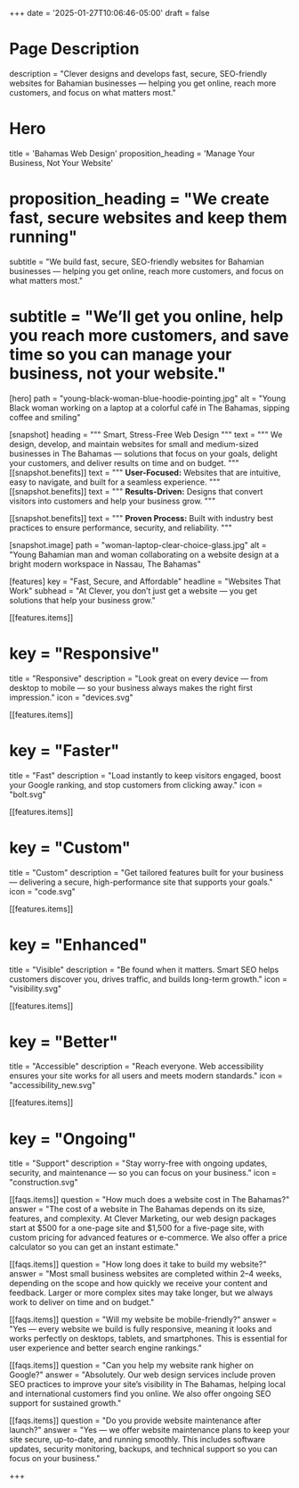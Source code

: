 +++
date = '2025-01-27T10:06:46-05:00'
draft = false

# Page Description
description = "Clever designs and develops fast, secure, SEO-friendly websites for Bahamian businesses — helping you get online, reach more customers, and focus on what matters most."

# Hero
title = 'Bahamas Web Design'
proposition_heading = 'Manage Your Business, Not Your Website'
# proposition_heading = "We create fast, secure websites and keep them running"
subtitle = "We build fast, secure, SEO-friendly websites for Bahamian businesses — helping you get online, reach more customers, and focus on what matters most."
# subtitle = "We’ll get you online, help you reach more customers, and save time so you can manage your business, not your website."

[hero]
path = "young-black-woman-blue-hoodie-pointing.jpg"
alt = "Young Black woman working on a laptop at a colorful café in The Bahamas, sipping coffee and smiling"


[snapshot]
heading = """
Smart, Stress-Free Web Design
"""
text = """
We design, develop, and maintain websites for small and medium-sized businesses in The Bahamas — solutions that focus on your goals, delight your customers, and deliver results on time and on budget.
"""
[[snapshot.benefits]]
text = """
**User-Focused:** Websites that are intuitive, easy to navigate, and built for a seamless experience.
"""
[[snapshot.benefits]]
text = """
**Results-Driven:** Designs that convert visitors into customers and help your business grow.
"""

[[snapshot.benefits]]
text = """
**Proven Process:** Built with industry best practices to ensure performance, security, and reliability.
"""

[snapshot.image]
path = "woman-laptop-clear-choice-glass.jpg"
alt = "Young Bahamian man and woman collaborating on a website design at a bright modern workspace in Nassau, The Bahamas"


[features]
key = "Fast, Secure, and Affordable"
headline = "Websites That Work"
subhead  = "At Clever, you don’t just get a website — you get solutions that help your business grow."

[[features.items]]
# key = "Responsive"
title = "Responsive"
description = "Look great on every device — from desktop to mobile — so your business always makes the right first impression."
icon = "devices.svg"

[[features.items]]
# key = "Faster"
title = "Fast"
description = "Load instantly to keep visitors engaged, boost your Google ranking, and stop customers from clicking away."
icon = "bolt.svg"

[[features.items]]
# key = "Custom"
title = "Custom"
description = "Get tailored features built for your business — delivering a secure, high-performance site that supports your goals."
icon = "code.svg"

[[features.items]]
# key = "Enhanced"
title = "Visible"
description = "Be found when it matters. Smart SEO helps customers discover you, drives traffic, and builds long-term growth."
icon = "visibility.svg"


[[features.items]]
# key = "Better"
title = "Accessible"
description = "Reach everyone. Web accessibility ensures your site works for all users and meets modern standards."
icon = "accessibility_new.svg"


[[features.items]]
# key = "Ongoing"
title = "Support"
description = "Stay worry-free with ongoing updates, security, and maintenance — so you can focus on your business."
icon = "construction.svg"

[[faqs.items]]
question = "How much does a website cost in The Bahamas?"
answer = "The cost of a website in The Bahamas depends on its size, features, and complexity. At Clever Marketing, our web design packages start at $500 for a one-page site and $1,500 for a five-page site, with custom pricing for advanced features or e-commerce. We also offer a price calculator so you can get an instant estimate."

[[faqs.items]]
question = "How long does it take to build my website?"
answer = "Most small business websites are completed within 2–4 weeks, depending on the scope and how quickly we receive your content and feedback. Larger or more complex sites may take longer, but we always work to deliver on time and on budget."

[[faqs.items]]
question = "Will my website be mobile-friendly?"
answer = "Yes — every website we build is fully responsive, meaning it looks and works perfectly on desktops, tablets, and smartphones. This is essential for user experience and better search engine rankings."

[[faqs.items]]
question = "Can you help my website rank higher on Google?"
answer = "Absolutely. Our web design services include proven SEO practices to improve your site’s visibility in The Bahamas, helping local and international customers find you online. We also offer ongoing SEO support for sustained growth."

[[faqs.items]]
question = "Do you provide website maintenance after launch?"
answer = "Yes — we offer website maintenance plans to keep your site secure, up-to-date, and running smoothly. This includes software updates, security monitoring, backups, and technical support so you can focus on your business."


+++
